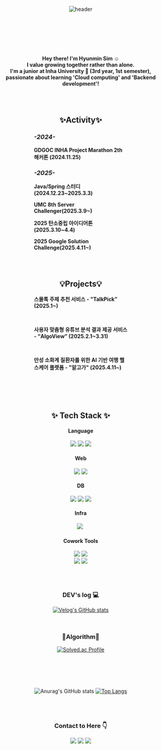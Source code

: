 <div width = "50%" align="center">
  
  ![header](https://capsule-render.vercel.app/api?type=venom&text=Welcome%20to%20Halu%27s%20Github&fontColor=87CEEB)
  <br>
  <br>
  <br>
  <br><br><br><br>
  <p><strong>Hey there! I'm Hyunmin Sim ☺️<br>
  I value growing together rather than alone.<br>
  I'm a junior at Inha University 🏫 (3rd year, 1st semester),<br>
  passionate about learning 'Cloud computing' and 'Backend development'!</strong></p>
  <br>
  <br>

  <div style="width: 50%; margin: 0 auto; text-align: center;">
    <h2>✨Activity✨</h2>  
    <div style="text-align: left;">
      <h3><em>-2024-</em></h3>
      <strong><p>GDGOC INHA Project Marathon 2th 해커톤 (2024.11.25)</p>
      <h3><em>-2025-</em></h3>
      <p>Java/Spring 스터디 (2024.12.23~2025.3.3)</p>
      <p>UMC 8th Server Challenger(2025.3.9~)</p>
      <p>2025 탄소중립 아이디어톤(2025.3.10~4.4)</p>
      <p>2025 Google Solution Challenge(2025.4.11~)</p>
      </strong>
    </div>
  </div>
  <br>

  <br>
  <div style="width: 50%; margin: 0 auto; text-align: center;">
    <h2>💡Projects💡</h2> 
     <div style="text-align: left;">
     <strong>
     <p>스몰톡 주제 추천 서비스 - "TalkPick” (2025.1~)</p><br>
     <p>사용자 맞춤형 유튜브 분석 결과 제공 서비스 - “AlgoView” (2025.2.1~3.31)</p><br>
     <p>만성 소화계 질환자를 위한 AI 기반 여행 헬스케어 플랫폼 - "알고가" (2025.4.11~)</p><br>
     </strong>
     </div>
  </div>
</div>

<br><br>
<h2 align="center">✨ Tech Stack ✨</h2>
<div align="center">
  <h4>Language</h4>
    <img src="https://img.shields.io/badge/JAVA-007396?style=flat-square&logo=JAVA&logoColor=white"/>                 
    <img src="https://img.shields.io/badge/Python-3776AB?style=flat-square&logo=Python&logoColor=white"/>
    <img src="https://img.shields.io/badge/C++-00599C?style=flat-square&logo=C%2B%2B&logoColor=white">
  <br>
  <h4>Web</h4>
  <img src="https://img.shields.io/badge/Spring-6DB33F?style=flat-square&logo=Spring&logoColor=white"/>           
  <img src="https://img.shields.io/badge/SpringBoot-6DB33F?style=flat-square&logo=SpringBoot&logoColor=white"/>

  <br>
  <h4>DB</h4>
  <img src="https://img.shields.io/badge/mysql-4479A1?style=flat-square&logo=mysql&logoColor=white"/>
  <img src="https://img.shields.io/badge/postgresql-4169E1?style=flat-square&logo=postgresql&logoColor=white"/>
  <img src="https://img.shields.io/badge/H2-4169E3?style=flat-square&logo=H2&logoColor=white"/>
  <h4>Infra</h4>
  <img src="https://img.shields.io/badge/AWS-232F3E?style=flat-square&logo=amazonaws&logoColor=white"/></a>&nbsp    
  <h4>Cowork Tools</h4> 
  <img src="https://img.shields.io/badge/git-F05032?style=flat-square&logo=git&logoColor=white">
  <img src="https://img.shields.io/badge/Postman-FF6C37?style=flat-square&logo=postman&logoColor=white"> <br>
  <img src="https://img.shields.io/badge/IntelliJ-181717?style=flat-square&logo=IntelliJ+IDEA&logoColor=white">
  <img src="https://img.shields.io/badge/VSCode-007ACC?style=flat-square&logo=visual-studio-code&logoColor=white">
  <h2></h2>
  <br>
  
</div>
<h3 align="center"> DEV's log 💻 </h3>

<div align="center">
  
  [![Velog's GitHub stats](https://velog-readme-stats.vercel.app/api?name=simhyunmin&color=)](https://velog.io/@simhyunmin)

</div>
<br>
<h3 align="center">📝Algorithm📝</h3>

<div align="center">
  
  [![Solved.ac Profile](http://mazassumnida.wtf/api/v2/generate_badge?boj=jpsim1234)](https://solved.ac/jpsim1234/)
  
</div>
<h2></h2>

<br><br><br>
<div align="center">
  
  ![Anurag's GitHub stats](https://github-readme-stats.vercel.app/api?username=simhyunmin&show_icons=true&theme=dark)
  [![Top Langs](https://github-readme-stats.vercel.app/api/top-langs/?username=simhyunmin&layout=compact)](https://github.com/simhyunmin/github-readme-stats)<br>
  <br>
  <br>
  <br>
  <h3>Contact to Here 👇</h3>
  <img src="https://img.shields.io/badge/Gmail-D14836?style=for-the-badge&logo=gmail&logoColor=white&link=mailto:shm66371945@gmail.com"/></a>
  <a href="https://www.instagram.com/hyunmin1125"><img src="https://img.shields.io/badge/Instagram-%23E4405F.svg?style=for-the-badge&logo=Instagram&logoColor=white&link=https://www.instagram.com/hyunmin1125"/></a>
  <a href="https://velog.io/@simhyunmin"><img src="http://img.shields.io/badge/-Velog-20c997?style=for-the-badge&link=https://velog.io/@simhyunmin"/></a>
  
</div>

